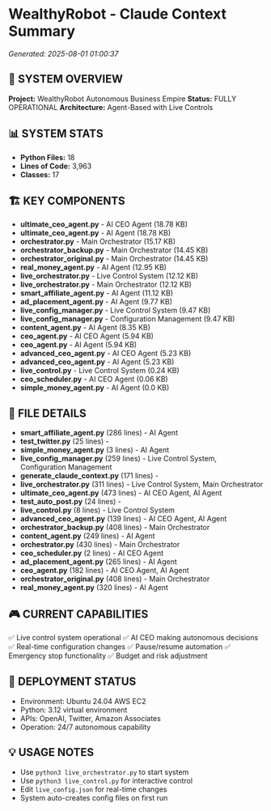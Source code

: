 # WealthyRobot - Claude Context Summary
*Generated: 2025-08-01 01:00:37*

## 🤖 SYSTEM OVERVIEW
**Project:** WealthyRobot Autonomous Business Empire
**Status:** FULLY OPERATIONAL
**Architecture:** Agent-Based with Live Controls

## 📊 SYSTEM STATS
- **Python Files:** 18
- **Lines of Code:** 3,963
- **Classes:** 17

## 🏗️ KEY COMPONENTS
- **ultimate_ceo_agent.py** - AI CEO Agent (18.78 KB)
- **ultimate_ceo_agent.py** - AI Agent (18.78 KB)
- **orchestrator.py** - Main Orchestrator (15.17 KB)
- **orchestrator_backup.py** - Main Orchestrator (14.45 KB)
- **orchestrator_original.py** - Main Orchestrator (14.45 KB)
- **real_money_agent.py** - AI Agent (12.95 KB)
- **live_orchestrator.py** - Live Control System (12.12 KB)
- **live_orchestrator.py** - Main Orchestrator (12.12 KB)
- **smart_affiliate_agent.py** - AI Agent (11.12 KB)
- **ad_placement_agent.py** - AI Agent (9.77 KB)
- **live_config_manager.py** - Live Control System (9.47 KB)
- **live_config_manager.py** - Configuration Management (9.47 KB)
- **content_agent.py** - AI Agent (8.35 KB)
- **ceo_agent.py** - AI CEO Agent (5.94 KB)
- **ceo_agent.py** - AI Agent (5.94 KB)
- **advanced_ceo_agent.py** - AI CEO Agent (5.23 KB)
- **advanced_ceo_agent.py** - AI Agent (5.23 KB)
- **live_control.py** - Live Control System (0.24 KB)
- **ceo_scheduler.py** - AI CEO Agent (0.06 KB)
- **simple_money_agent.py** - AI Agent (0.0 KB)

## 📁 FILE DETAILS
- **smart_affiliate_agent.py** (286 lines) - AI Agent
- **test_twitter.py** (25 lines) - 
- **simple_money_agent.py** (3 lines) - AI Agent
- **live_config_manager.py** (259 lines) - Live Control System, Configuration Management
- **generate_claude_context.py** (171 lines) - 
- **live_orchestrator.py** (311 lines) - Live Control System, Main Orchestrator
- **ultimate_ceo_agent.py** (473 lines) - AI CEO Agent, AI Agent
- **test_auto_post.py** (24 lines) - 
- **live_control.py** (8 lines) - Live Control System
- **advanced_ceo_agent.py** (139 lines) - AI CEO Agent, AI Agent
- **orchestrator_backup.py** (408 lines) - Main Orchestrator
- **content_agent.py** (249 lines) - AI Agent
- **orchestrator.py** (430 lines) - Main Orchestrator
- **ceo_scheduler.py** (2 lines) - AI CEO Agent
- **ad_placement_agent.py** (265 lines) - AI Agent
- **ceo_agent.py** (182 lines) - AI CEO Agent, AI Agent
- **orchestrator_original.py** (408 lines) - Main Orchestrator
- **real_money_agent.py** (320 lines) - AI Agent

## 🎮 CURRENT CAPABILITIES
✅ Live control system operational
✅ AI CEO making autonomous decisions  
✅ Real-time configuration changes
✅ Pause/resume automation
✅ Emergency stop functionality
✅ Budget and risk adjustment

## 🚀 DEPLOYMENT STATUS
- Environment: Ubuntu 24.04 AWS EC2
- Python: 3.12 virtual environment
- APIs: OpenAI, Twitter, Amazon Associates
- Operation: 24/7 autonomous capability

## 💡 USAGE NOTES
- Use `python3 live_orchestrator.py` to start system
- Use `python3 live_control.py` for interactive control
- Edit `live_config.json` for real-time changes
- System auto-creates config files on first run
